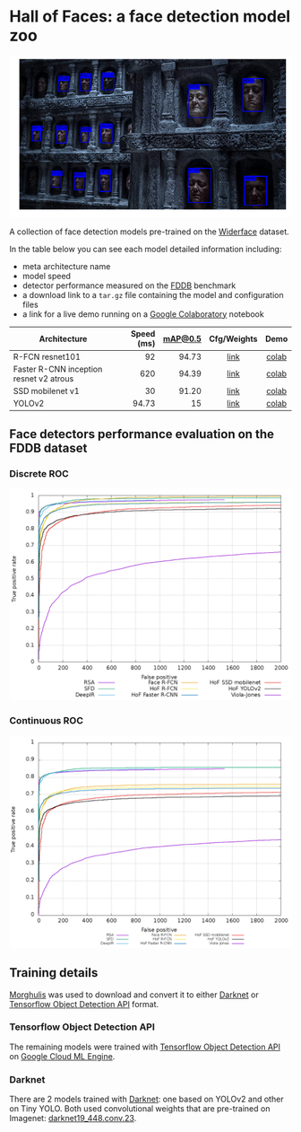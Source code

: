 # Hall of Faces: a face detection model zoo

![Hall of Faces](images/hall-of-faces-bboxed_2.png) 

A collection of face detection models pre-trained on the [Widerface](http://mmlab.ie.cuhk.edu.hk/projects/WIDERFace/) 
dataset. 

In the table below you can see each model detailed information including:

* meta architecture name
* model speed 
* detector performance measured on the [FDDB](http://vis-www.cs.umass.edu/fddb/) benchmark
* a download link to a `tar.gz` file containing the model and configuration files
* a link for a live demo running on a [Google Colaboratory](https://colab.research.google.com/) notebook

Architecture | Speed (ms) | mAP@0.5 | Cfg/Weights | Demo
--- | ---: | ---: | :---: | :---:
R-FCN resnet101 | 92 | 94.73 | [link](https://drive.google.com/open?id=1is7Ldv9ASYNcrv2GyXS7EaV58UaqhuFQ) | [colab](https://colab.research.google.com/drive/1lJWquGmKoMm68qNuwjSnfMjjIi-UTzI1#scrollTo=Zp3bGqX-GWd0)
Faster R-CNN inception resnet v2 atrous | 620 | 94.39 | [link](https://drive.google.com/open?id=1bMdKHMcVidrG7BUvoIk6cCcEGKhBFvcc) | [colab](https://colab.research.google.com/drive/1lJWquGmKoMm68qNuwjSnfMjjIi-UTzI1#scrollTo=6NV0LmOgG1v5)
SSD mobilenet v1 | 30 | 91.20 | [link](https://drive.google.com/open?id=1NT3PLBHa4cYj_RmKlRrCZSWMKMct2-26) | [colab](https://colab.research.google.com/drive/1lJWquGmKoMm68qNuwjSnfMjjIi-UTzI1#scrollTo=638fiFbQG7ue)
YOLOv2 | 94.73 | 15 | [link](https://drive.google.com/open?id=1_Uj59hkJEpht2ykZphW4m-l42odwkPJB) | [colab](https://colab.research.google.com/drive/1lJWquGmKoMm68qNuwjSnfMjjIi-UTzI1#scrollTo=gAN4lrmiQv6z)

## Face detectors performance **evaluation** on the FDDB dataset

### Discrete ROC

![Discrete ROC](images/discROC-compare.png) 


### Continuous ROC

![Continuous ROC](images/contROC-compare.png) 


## Training details

[Morghulis](https://github.com/the-house-of-black-and-white/morghulis) was used to 
download and convert it to either [Darknet](https://pjreddie.com/darknet/yolo/) or [Tensorflow Object Detection API](https://github.com/tensorflow/models/tree/master/research/object_detection) format.

### Tensorflow Object Detection API

The remaining models were trained with [Tensorflow Object Detection API](https://github.com/tensorflow/models/tree/master/research/object_detection) 
on [Google Cloud ML Engine](https://cloud.google.com/ml-engine/docs/technical-overview).

### Darknet

There are 2 models trained with [Darknet](https://pjreddie.com/darknet/yolo/): one based on YOLOv2 and other 
on Tiny YOLO. Both used convolutional weights that are pre-trained on Imagenet: 
[darknet19_448.conv.23](https://pjreddie.com/media/files/darknet19_448.conv.23).
